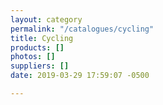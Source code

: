 ```yaml
---
layout: category
permalink: "/catalogues/cycling"
title: Cycling
products: []
photos: []
suppliers: []
date: 2019-03-29 17:59:07 -0500

---
```

